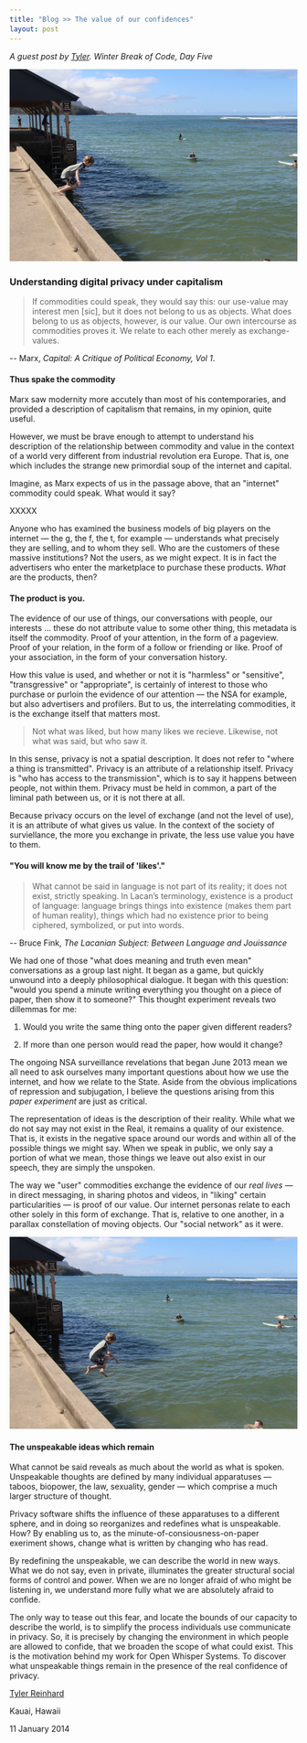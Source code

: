 ```yaml
---
title: "Blog >> The value of our confidences"
layout: post
---
```


*A guest post by [Tyler](https://twitter.com/abolishme). Winter Break of Code, Day Five*

<img src="/blog/images/wboc-tyler-jump.png" />

### Understanding digital privacy under capitalism

> If commodities could speak, they would say this: our use-value may interest men \[sic\], but it does not belong to us as objects. What does belong to us as objects, however, is our value. Our own intercourse as commodities proves it. We relate to each other merely as exchange-values. 

-- Marx, *Capital: A Critique of Political Economy, Vol 1*.

#### Thus spake the commodity

Marx saw modernity more accutely than most of his contemporaries, and provided a description of capitalism that remains, in my opinion, quite useful.

However, we must be brave enough to attempt to  understand his description of the relationship between commodity and value in the context of a world very different from industrial revolution era Europe. That is, one which includes the strange new primordial soup of the internet and capital.

Imagine, as Marx expects of us in the passage above, that an "internet" commodity could speak. What would it say?

XXXXX

Anyone who has examined the business models of big players on the internet — the g, the f, the t, for example — understands what precisely they are selling, and to whom they sell. Who are the customers of these massive institutions? Not the users, as we might expect. It is in fact the advertisers who enter the marketplace to purchase these products. *What* are the products, then?

#### The product is you.

The evidence of our use of things, our conversations with people, our interests ... these do not attribute value to some other thing, this metadata is itself the commodity. Proof of your attention, in the form of a pageview. Proof of your relation, in the form of a follow or friending or like. Proof of your association, in the form of your conversation history.

How this value is used, and whether or not it is "harmless" or "sensitive", "transgressive" or "appropriate", is certainly of interest to those who purchase or purloin the evidence of our attention — the NSA for example, but also advertisers and profilers. But to us, the interrelating commodities, it is the exchange itself that matters most. 

> Not what was liked, but how many likes we recieve. Likewise, not what was said, but who saw it.

In this sense, privacy is not a spatial description. It does not refer to "where a thing is transmitted". Privacy is an attribute of a relationship itself. Privacy is "who has access to the transmission", which is to say it happens between people, not within them. Privacy must be held in common, a part of the liminal path between us, or it is not there at all.

Because privacy occurs on the level of exchange (and not the level of use), it is an attribute of what gives us value. In the context of the society of surviellance, the more you exchange in private, the less use value you have to them. 

#### "You will know me by the trail of 'likes'."

> What cannot be said in language is not part of its reality; it does not exist, strictly speaking. In Lacan’s terminology, existence is a product of language: language brings things into existence (makes them part of human reality), things which had no existence prior to being ciphered, symbolized, or put into words.

-- Bruce Fink, *The Lacanian Subject: Between Language and Jouissance*

We had one of those "what does meaning and truth even mean" conversations as a group last night. It began as a game, but quickly unwound into a deeply philosophical dialogue. It began with this question: "would you spend a minute writing everything you thought on a piece of paper, then show it to someone?" This thought experiment reveals two dillemmas for me: 

1. Would you write the same thing onto the paper given different readers?

2. If more than one person would read the paper, how would it change?

The ongoing NSA surveillance revelations that began June 2013 mean we all need to ask ourselves many important questions about how we use the internet, and how we relate to the State. Aside from the obvious implications of repression and subjugation, I believe the questions arising from this *paper experiment* are just as critical.

The representation of ideas is the description of their reality. While what we do not say may not exist in the Real, it remains a quality of our existence. That is, it exists in the negative space around our words and within all of the possible things we might say. When we speak in public, we only say a portion of what we mean, those things we leave out also exist in our speech, they are simply the unspoken.

The way we "user" commodities exchange the evidence of our *real lives* — in direct messaging, in sharing photos and videos, in "liking" certain particularities — is proof of our value. Our internet personas relate to each other solely in this form of exchange. That is, relative to one another, in a parallax constellation of moving objects. Our "social network" as it were.

<img src="/blog/images/wboc-tyler-jumped.png" />

#### The unspeakable ideas which remain

What cannot be said reveals as much about the world as what is spoken. Unspeakable thoughts are defined by many individual apparatuses — taboos, biopower, the law, sexuality, gender — which comprise a much larger structure of thought. 

Privacy software shifts the influence of these apparatuses to a different sphere, and in doing so reorganizes and redefines what is unspeakable. How? By enabling us to, as the minute-of-consiousness-on-paper exeriment shows, change what is written by changing who has read.

By redefining the unspeakable, we can describe the world in new ways. What we do not say, even in private, illuminates the greater structural social forms of control and power. When we are no longer afraid of who might be listening in, we understand more fully what we are absolutely afraid to confide.

The only way to tease out this fear, and locate the bounds of our capacity to describe the world, is to simplify the process individuals use communicate in privacy. So, it is precisely by changing the environment in which people are allowed to confide, that we broaden the scope of what could exist. This is the motivation behind my work for Open Whisper Systems. To discover what unspeakable things remain in the presence of the real confidence of privacy.

[Tyler Reinhard](https://twitter.com/abolishme)

Kauai, Hawaii

11 January 2014
